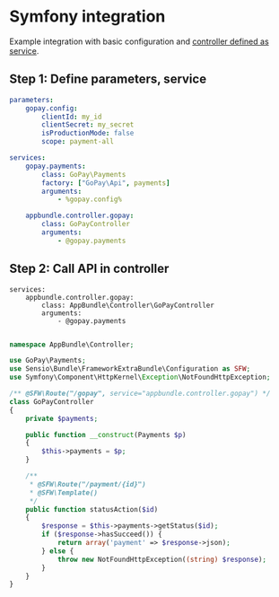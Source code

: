
# Symfony integration

Example integration with basic configuration and 
[controller defined as service](http://symfony.com/doc/current/cookbook/controller/service.html).

## Step 1: Define parameters, service

```yml
parameters:
    gopay.config:
        clientId: my_id
        clientSecret: my_secret
        isProductionMode: false
        scope: payment-all

services:
    gopay.payments:
        class: GoPay\Payments
        factory: ["GoPay\Api", payments]
        arguments:
            - %gopay.config%

    appbundle.controller.gopay:
        class: GoPayController
        arguments:
            - @gopay.payments
```

## Step 2: Call API in controller

```
services:
    appbundle.controller.gopay:
        class: AppBundle\Controller\GoPayController
        arguments:
            - @gopay.payments
```

```php

namespace AppBundle\Controller;

use GoPay\Payments;
use Sensio\Bundle\FrameworkExtraBundle\Configuration as SFW;
use Symfony\Component\HttpKernel\Exception\NotFoundHttpException;

/** @SFW\Route("/gopay", service="appbundle.controller.gopay") */
class GoPayController
{
    private $payments;

    public function __construct(Payments $p)
    {
        $this->payments = $p;
    }

    /**
     * @SFW\Route("/payment/{id}")
     * @SFW\Template()
     */
    public function statusAction($id)
    {
        $response = $this->payments->getStatus($id);
        if ($response->hasSucceed()) {
            return array('payment' => $response->json);
        } else {
            throw new NotFoundHttpException((string) $response);
        } 
    }
}
```
